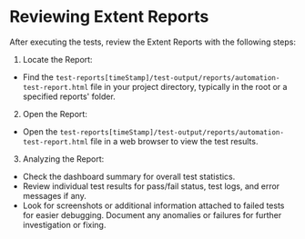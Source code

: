 # Reviewing Extent Reports
After executing the tests, review the Extent Reports with the following steps:
1. Locate the Report:
- Find the
  `test-reports[timeStamp]/test-output/reports/automation-test-report.html` file in 
your project directory, typically in the root or a specified reports' folder.
2. Open the Report:
- Open the
  `test-reports[timeStamp]/test-output/reports/automation-test-report.html` file in a
  web browser to view the test results.
3. Analyzing the Report:
- Check the dashboard summary for overall test statistics.
- Review individual test results for pass/fail status, test logs, and error messages
  if any.
- Look for screenshots or additional information attached to failed tests for
  easier debugging.
  Document any anomalies or failures for further investigation or fixing.
